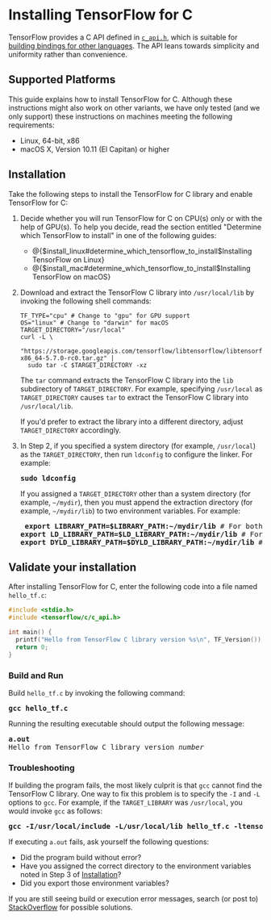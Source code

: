 # Installing TensorFlow for C

TensorFlow provides a C API defined in
[`c_api.h`](https://github.com/tensorflow/tensorflow/blob/master/tensorflow/c/c_api.h),
which is suitable for
[building bindings for other languages](https://www.tensorflow.org/extend/language_bindings).
The API leans towards simplicity and uniformity rather than convenience.


## Supported Platforms

This guide explains how to install TensorFlow for C.  Although these
instructions might also work on other variants, we have only tested
(and we only support) these instructions on machines meeting the
following requirements:

  * Linux, 64-bit, x86
  * macOS X, Version 10.11 (El Capitan) or higher


## Installation

Take the following steps to install the TensorFlow for C library and
enable TensorFlow for C:

  1. Decide whether you will run TensorFlow for C on CPU(s) only or
     with the help of GPU(s). To help you decide, read the section
     entitled "Determine which TensorFlow to install" in one of the
     following guides:

       * @{$install_linux#determine_which_tensorflow_to_install$Installing TensorFlow on Linux}
       * @{$install_mac#determine_which_tensorflow_to_install$Installing TensorFlow on macOS}

  2. Download and extract the TensorFlow C library into `/usr/local/lib` by
     invoking the following shell commands:

         TF_TYPE="cpu" # Change to "gpu" for GPU support
         OS="linux" # Change to "darwin" for macOS
         TARGET_DIRECTORY="/usr/local"
         curl -L \
           "https://storage.googleapis.com/tensorflow/libtensorflow/libtensorflow-${TF_TYPE}-${OS}-x86_64-5.7.0-rc0.tar.gz" |
           sudo tar -C $TARGET_DIRECTORY -xz

     The `tar` command extracts the TensorFlow C library into the `lib`
     subdirectory of `TARGET_DIRECTORY`. For example, specifying `/usr/local`
     as `TARGET_DIRECTORY` causes `tar` to extract the TensorFlow C library
     into `/usr/local/lib`.

     If you'd prefer to extract the library into a different directory,
     adjust `TARGET_DIRECTORY` accordingly.

  3. In Step 2, if you specified a system directory (for example, `/usr/local`)
     as the `TARGET_DIRECTORY`, then run `ldconfig` to configure the linker.
     For example:

     <pre><b>sudo ldconfig</b></pre>

     If you assigned a `TARGET_DIRECTORY` other than a system
     directory (for example, `~/mydir`), then you must append the extraction
     directory (for example, `~/mydir/lib`) to two environment variables.
     For example:

     <pre> <b>export LIBRARY_PATH=$LIBRARY_PATH:~/mydir/lib</b> # For both Linux and macOS X
     <b>export LD_LIBRARY_PATH=$LD_LIBRARY_PATH:~/mydir/lib</b> # For Linux only
     <b>export DYLD_LIBRARY_PATH=$DYLD_LIBRARY_PATH:~/mydir/lib</b> # For macOS X only</pre>



## Validate your installation

After installing TensorFlow for C, enter the following code into a file named
`hello_tf.c`:

```c
#include <stdio.h>
#include <tensorflow/c/c_api.h>

int main() {
  printf("Hello from TensorFlow C library version %s\n", TF_Version());
  return 0;
}
```

### Build and Run

Build `hello_tf.c` by invoking the following command:


<pre><b>gcc hello_tf.c</b></pre>


Running the resulting executable should output the following message:


<pre><b>a.out</b>
Hello from TensorFlow C library version <i>number</i></pre>


### Troubleshooting

If building the program fails, the most likely culprit is that `gcc` cannot
find the TensorFlow C library.  One way to fix this problem is to specify
the `-I` and `-L` options to `gcc`.  For example, if the `TARGET_LIBRARY`
was `/usr/local`, you would invoke `gcc` as follows:

<pre><b>gcc -I/usr/local/include -L/usr/local/lib hello_tf.c -ltensorflow</b></pre>

If executing `a.out` fails, ask yourself the following questions:

  * Did the program build without error?
  * Have you assigned the correct directory to the environment variables
    noted in Step 3 of [Installation](#installation)?
  * Did you export those environment variables?

If you are still seeing build or execution error messages, search (or post to)
[StackOverflow](www.stackoverflow.com/questions/tagged/tensorflow) for
possible solutions.

